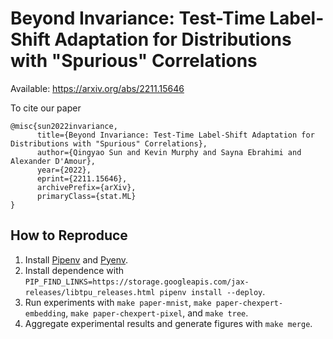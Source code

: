 # Beyond Invariance: Test-Time Label-Shift Adaptation for Distributions with "Spurious" Correlations

Available: https://arxiv.org/abs/2211.15646

To cite our paper

```
@misc{sun2022invariance,
      title={Beyond Invariance: Test-Time Label-Shift Adaptation for Distributions with "Spurious" Correlations}, 
      author={Qingyao Sun and Kevin Murphy and Sayna Ebrahimi and Alexander D'Amour},
      year={2022},
      eprint={2211.15646},
      archivePrefix={arXiv},
      primaryClass={stat.ML}
}
```

## How to Reproduce

1. Install [Pipenv](https://pipenv.pypa.io/en/latest/) and [Pyenv](https://github.com/pyenv/pyenv#installation).
2. Install dependence with `PIP_FIND_LINKS=https://storage.googleapis.com/jax-releases/libtpu_releases.html pipenv install --deploy`.
3. Run experiments with `make paper-mnist`, `make paper-chexpert-embedding`, `make paper-chexpert-pixel`, and `make tree`.
4. Aggregate experimental results and generate figures with `make merge`.
